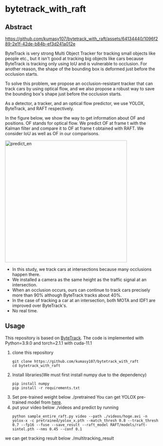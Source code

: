 # bytetrack_with_raft

## Abstract



https://github.com/kumasy107/bytetrack_with_raft/assets/64134440/1096f289-2e1f-42de-b84b-ef3d241a012e



ByteTrack is very strong Multi Object Tracker for tracking small objects like people etc., but it isn't good at tracking big objects like cars because ByteTrack is tracking only using IoU and is vulnerable to occlusion.
For another reason, the shape of the bounding box is deformed just before the occlusion starts.

To solve this problem, we propose an occlusion-resistant tracker that can track cars by using optical flow, and we also propose a robust way to save the bounding box's shape just before the occlusion starts.

As a detector, a tracker, and an optical flow predictor, we use YOLOX, ByteTrack, and RAFT respectively.

In the figure below, we show the way to get information about OF and positions. OF stands for optical flow. We predict OF at frame t with the Kalman filter and compare it to OF at frame t obtained with RAFT. We consider IoU as well as OF in our comparisons.

<img width="400" alt="predict_en" src="https://github.com/kumasy107/bytetrack_with_raft/assets/64134440/61856f66-1ec0-4a8d-b3c9-7a751fa651fd">


+ In this study, we track cars at intersections because many occlusions happen there.
+ We installed a camera as the same height as the traffic signal at an intersection.
+ When an occlusion occurs, ours can continue to track cars precisely more than 90% although ByteTrack tracks about 40%.
+ In the case of tracking a car at an intersection, both MOTA and IDF1 are improved over ByteTrack's.
+ No real time.

## Usage
This repository is based on [ByteTrack](https://github.com/ifzhang/ByteTrack).
The code is implemented with Python=3.9.0 and torch=2.1.1 with cuda-11.1

1. clone this repository
   ```
   git clone https://github.com/kumasy107/bytetrack_with_raft
   cd bytetrack_with_raft
   ```
2. Install libraries(We must first install numpy due to the dependency)
   ```
   pip install numpy
   pip install -r requirements.txt
   ```
3. Set pre-trained weight below ./pretrained
   You can get YOLOX pre-trained model from [here](https://github.com/Megvii-BaseDetection/YOLOX/tree/0.1.0).
4. put your video below ./videos and predict by running 
   ```
   python sample_entire_raft.py video --path ./videos/hoge.avi -n yolox-x -c pretrained/yolox_x.pth --match_thresh 0.8 --track_thresh 0.7 --fp16 --fuse --save_result --raft_model RAFT/models/raft-sintel.pth --nms 0.45 --conf 0.1
   ```
we can get tracking result below ./multitracking_result
